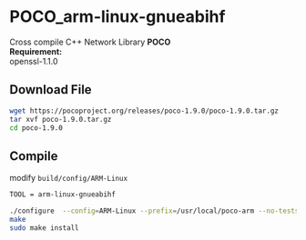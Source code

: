 # POCO_arm-linux-gnueabihf
Cross compile C++ Network Library __POCO__  
__Requirement:__  
openssl-1.1.0  
## Download File
```bash
wget https://pocoproject.org/releases/poco-1.9.0/poco-1.9.0.tar.gz
tar xvf poco-1.9.0.tar.gz
cd poco-1.9.0
```
## Compile
modify <code>build/config/ARM-Linux</code>
```bash
TOOL = arm-linux-gnueabihf
```
```bash
./configure  --config=ARM-Linux --prefix=/usr/local/poco-arm --no-tests --static --shared
make
sudo make install
```
